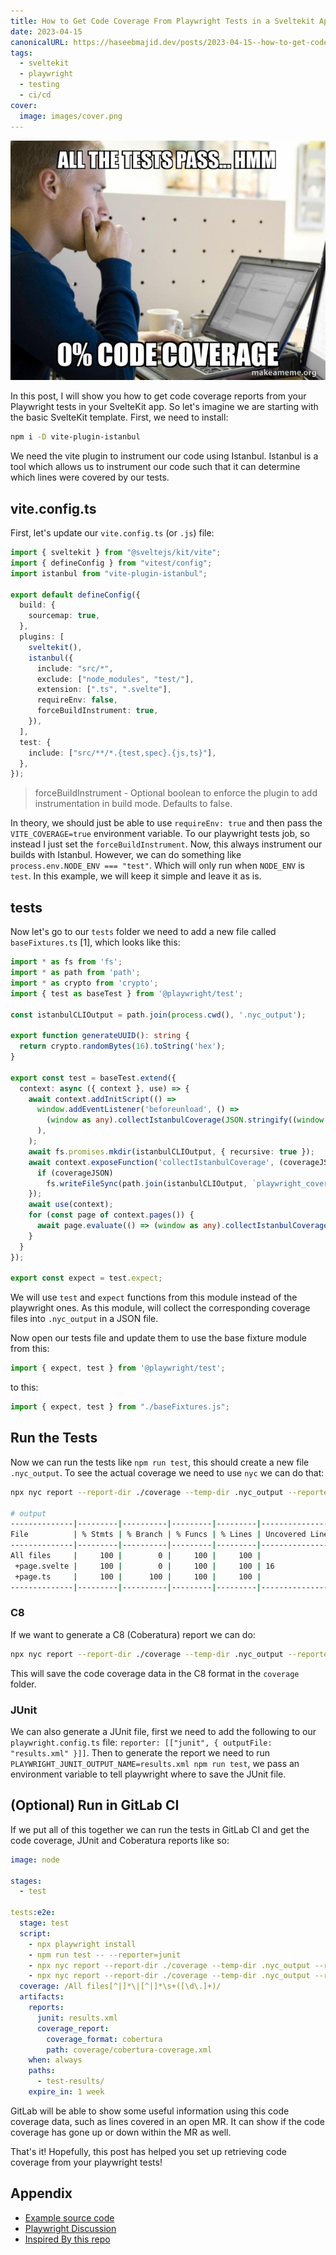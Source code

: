 ```yaml
---
title: How to Get Code Coverage From Playwright Tests in a Sveltekit App
date: 2023-04-15
canonicalURL: https://haseebmajid.dev/posts/2023-04-15--how-to-get-code-coverage-from-playwright-tests-in-a-sveltekit-app-
tags:
  - sveltekit
  - playwright
  - testing
  - ci/cd
cover:
  image: images/cover.png
---
```


![Code Coverage Meme](images/code_coverage.jpg)

In this post, I will show you how to get code coverage reports from your Playwright tests in your SvelteKit app.
So let's imagine we are starting with the basic SvelteKit template. First, we need to install:

```bash
npm i -D vite-plugin-istanbul
```

We need the vite plugin to instrument our code using Istanbul.
Istanbul is a tool which allows us to instrument our code such that it can determine which lines were covered
by our tests.


## vite.config.ts

First, let's update our `vite.config.ts` (or `.js`) file: 

```ts {hl_lines=[11-17]}
import { sveltekit } from "@sveltejs/kit/vite";
import { defineConfig } from "vitest/config";
import istanbul from "vite-plugin-istanbul";

export default defineConfig({
  build: {
    sourcemap: true,
  },
  plugins: [
    sveltekit(),
    istanbul({
      include: "src/*",
      exclude: ["node_modules", "test/"],
      extension: [".ts", ".svelte"],
      requireEnv: false,
      forceBuildInstrument: true,
    }),
  ],
  test: {
    include: ["src/**/*.{test,spec}.{js,ts}"],
  },
});
```

> forceBuildInstrument - Optional boolean to enforce the plugin to add instrumentation in build mode. Defaults to false.

In theory, we should just be able to use `requireEnv: true` and then pass the `VITE_COVERAGE=true` environment variable.
To our playwright tests job, so instead I just set the `forceBuildInstrument`. Now, this always instrument our builds with Istanbul.
However, we can do something like `process.env.NODE_ENV === "test"`. Which will only run when `NODE_ENV` is `test`.
In this example, we will keep it simple and leave it as is.

## tests

Now let's go to our `tests` folder we need to add a new file called `baseFixtures.ts` [1], which looks like this:

```ts
import * as fs from 'fs';
import * as path from 'path';
import * as crypto from 'crypto';
import { test as baseTest } from '@playwright/test';

const istanbulCLIOutput = path.join(process.cwd(), '.nyc_output');

export function generateUUID(): string {
  return crypto.randomBytes(16).toString('hex');
}

export const test = baseTest.extend({
  context: async ({ context }, use) => {
    await context.addInitScript(() =>
      window.addEventListener('beforeunload', () =>
        (window as any).collectIstanbulCoverage(JSON.stringify((window as any).__coverage__))
      ),
    );
    await fs.promises.mkdir(istanbulCLIOutput, { recursive: true });
    await context.exposeFunction('collectIstanbulCoverage', (coverageJSON: string) => {
      if (coverageJSON)
        fs.writeFileSync(path.join(istanbulCLIOutput, `playwright_coverage_${generateUUID()}.json`), coverageJSON);
    });
    await use(context);
    for (const page of context.pages()) {
      await page.evaluate(() => (window as any).collectIstanbulCoverage(JSON.stringify((window as any).__coverage__)))
    }
  }
});

export const expect = test.expect;
```

We will use `test` and `expect` functions from this module instead of the playwright ones. As this module,
will collect the corresponding coverage files into `.nyc_output` in a JSON file.

Now open our tests file and update them to use the base fixture module from this:

```ts
import { expect, test } from '@playwright/test';
```

to this:

```ts
import { expect, test } from "./baseFixtures.js";
```

## Run the Tests

Now we can run the tests like `npm run test`, this should create a new file `.nyc_output`.
To see the actual coverage we need to use `nyc` we can do that:

```bash
npx nyc report --report-dir ./coverage --temp-dir .nyc_output --reporter=text --exclude-after-remap false

# output
--------------|---------|----------|---------|---------|-------------------
File          | % Stmts | % Branch | % Funcs | % Lines | Uncovered Line #s 
--------------|---------|----------|---------|---------|-------------------
All files     |     100 |        0 |     100 |     100 |                   
 +page.svelte |     100 |        0 |     100 |     100 | 16                
 +page.ts     |     100 |      100 |     100 |     100 |                   
--------------|---------|----------|---------|---------|-------------------
```

### C8

If we want to generate a C8 (Coberatura) report we can do:

```bash
npx nyc report --report-dir ./coverage --temp-dir .nyc_output --reporter=cobertura --exclude-after-remap false
```

This will save the code coverage data in the C8 format in the `coverage` folder.

### JUnit

We can also generate a JUnit file, first we need to add the following to our `playwright.config.ts` file:
`reporter: [["junit", { outputFile: "results.xml" }]]`. Then to generate the report we need to run
`PLAYWRIGHT_JUNIT_OUTPUT_NAME=results.xml npm run test`, we pass an environment variable to tell playwright where to save
the JUnit file.

## (Optional) Run in GitLab CI

If we put all of this together we can run the tests in GitLab CI and get the code coverage, JUnit and Coberatura reports like so:

```yml
image: node

stages:
  - test

tests:e2e:
  stage: test
  script:
    - npx playwright install
    - npm run test -- --reporter=junit
    - npx nyc report --report-dir ./coverage --temp-dir .nyc_output --reporter=cobertura --exclude-after-remap false
    - npx nyc report --report-dir ./coverage --temp-dir .nyc_output --reporter=text --exclude-after-remap false
  coverage: /All files[^|]*\|[^|]*\s+([\d\.]+)/
  artifacts:
    reports:
      junit: results.xml
      coverage_report:
        coverage_format: cobertura
        path: coverage/cobertura-coverage.xml
    when: always
    paths:
      - test-results/
    expire_in: 1 week
```

GitLab will be able to show some useful information using this code coverage data, such as lines covered in an open MR.
It can show if the code coverage has gone up or down within the MR as well.

That's it! Hopefully, this post has helped you set up retrieving code coverage from your playwright tests!

## Appendix

- [Example source code](https://gitlab.com/hmajid2301/blog/-/tree/main/content/posts/2023-04-15--how-to-get-code-coverage-from-playwright-tests-in-a-sveltekit-app-/example)
- [Playwright Discussion](https://github.com/microsoft/playwright/discussions/20841)
- [Inspired By this repo](https://github.com/stevez/playwright-test-coverage/tree/integrate-vite-plugin-istanbul)

[^1]: Taken from this repo, https://github.com/mxschmitt/playwright-test-coverage